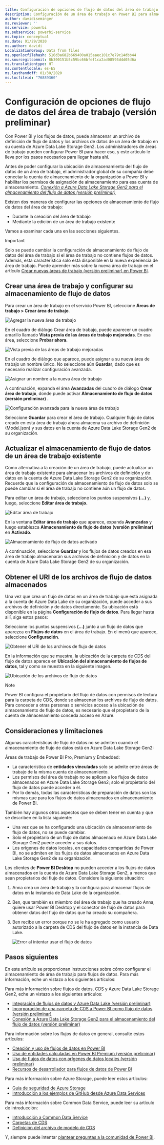 ```yaml
---
title: Configuración de opciones de flujo de datos del área de trabajo
description: Configuración de un área de trabajo en Power BI para almacenar los archivos de definición de flujo de datos y de datos en Azure Data Lake Storage Gen2
author: davidiseminger
ms.reviewer: ''
ms.service: powerbi
ms.subservice: powerbi-service
ms.topic: conceptual
ms.date: 01/29/2020
ms.author: davidi
LocalizationGroup: Data from files
ms.openlocfilehash: 516d3a682b669400a015aaec101c7e79c14dbb44
ms.sourcegitcommit: 8b300151b5c59bc66bfef1ca2ad08593d4d05d6a
ms.translationtype: HT
ms.contentlocale: es-ES
ms.lasthandoff: 01/30/2020
ms.locfileid: "76889360"
---
```

# <a name="configure-workspace-dataflow-settings-preview"></a>Configuración de opciones de flujo de datos del área de trabajo (versión preliminar)

Con Power BI y los flujos de datos, puede almacenar un archivo de definición de flujo de datos y los archivos de datos de un área de trabajo en su cuenta de Azure Data Lake Storage Gen2. Los administradores de áreas de trabajo pueden configurar Power BI para hacer eso, y este artículo le lleva por los pasos necesarios para llegar hasta ahí. 

Antes de poder configurar la ubicación de almacenamiento del flujo de datos de un área de trabajo, el administrador global de su compañía debe conectar la cuenta de almacenamiento de la organización a Power BI y habilitar los permisos de asignación de almacenamiento para esa cuenta de almacenamiento. *[Conexión a Azure Data Lake Storage Gen2 para el almacenamiento del flujo de datos (versión preliminar)](service-dataflows-connect-azure-data-lake-storage-gen2.md)* 

Existen dos maneras de configurar las opciones de almacenamiento de flujo de datos del área de trabajo: 

* Durante la creación del área de trabajo
* Mediante la edición de un área de trabajo existente

Vamos a examinar cada una en las secciones siguientes. 

> [!IMPORTANT]
> Solo se puede cambiar la configuración de almacenamiento de flujo de datos del área de trabajo si el área de trabajo no contiene flujos de datos. Además, esta característica solo está disponible en la nueva experiencia de área de trabajo. Puede aprender más sobre la nueva área de trabajo en el artículo [Crear nuevas áreas de trabajo (versión preliminar) en Power BI](service-create-the-new-workspaces.md).

## <a name="create-a-new-workspace-configure-its-dataflow-storage"></a>Crear una área de trabajo y configurar su almacenamiento de flujo de datos

Para crear un área de trabajo en el servicio Power BI, seleccione **Áreas de trabajo > Crear área de trabajo**.

![Agregar la nueva área de trabajo](media/service-dataflows-configure-workspace-storage-settings/dataflow-storage-settings_01.jpg)

En el cuadro de diálogo Crear área de trabajo, puede aparecer un cuadro amarillo llamado **Vista previa de las áreas de trabajo mejoradas**. En esa área, seleccione **Probar ahora**.

![Vista previa de las áreas de trabajo mejoradas](media/service-dataflows-configure-workspace-storage-settings/dataflow-storage-settings_02.jpg)

En el cuadro de diálogo que aparece, puede asignar a su nueva área de trabajo un nombre único. No seleccione aún **Guardar**, dado que es necesario realizar configuración avanzada.

![Asignar un nombre a la nueva área de trabajo](media/service-dataflows-configure-workspace-storage-settings/dataflow-storage-settings_03.jpg)

A continuación, expanda el área **Avanzadas** del cuadro de diálogo **Crear área de trabajo**, donde puede activar **Almacenamiento de flujo de datos (versión preliminar)** .

![Configuración avanzada para la nueva área de trabajo](media/service-dataflows-configure-workspace-storage-settings/dataflow-storage-settings_04.jpg)

Seleccione **Guardar** para crear el área de trabajo. Cualquier flujo de datos creado en esta área de trabajo ahora almacena su archivo de definición (Model.json) y sus datos en la cuenta de Azure Data Lake Storage Gen2 de su organización. 

## <a name="update-dataflow-storage-for-an-existing-workspace"></a>Actualizar el almacenamiento de flujo de datos de un área de trabajo existente

Como alternativa a la creación de un área de trabajo, puede actualizar un área de trabajo existente para almacenar los archivos de definición y de datos en la cuenta de Azure Data Lake Storage Gen2 de su organización. Recuerde que la configuración de almacenamiento de flujo de datos solo se puede cambiar si el área de trabajo no contiene aún un flujo de datos.

Para editar un área de trabajo, seleccione los puntos suspensivos **(...)** y, luego, seleccione **Editar área de trabajo**. 

![Editar área de trabajo](media/service-dataflows-configure-workspace-storage-settings/dataflow-storage-settings_05.jpg)

En la ventana **Editar área de trabajo** que aparece, expanda **Avanzadas** y luego establezca **Almacenamiento de flujo de datos (versión preliminar)** en **Activado**. 

![Almacenamiento de flujo de datos activado](media/service-dataflows-configure-workspace-storage-settings/dataflow-storage-settings_06.jpg)

A continuación, seleccione **Guardar** y los flujos de datos creados en esa área de trabajo almacenarán sus archivos de definición y de datos en la cuenta de Azure Data Lake Storage Gen2 de su organización.


## <a name="get-the-uri-of-stored-dataflow-files"></a>Obtener el URI de los archivos de flujo de datos almacenados

Una vez que crea un flujo de datos en un área de trabajo que está asignada a la cuenta de Azure Data Lake de su organización, puede acceder a sus archivos de definición y de datos directamente. Su ubicación está disponible en la página **Configuración de flujo de datos**. Para llegar hasta allí, siga estos pasos:

Seleccione los puntos suspensivos **(...)**  junto a un flujo de datos que aparezca en **Flujos de datos** en el área de trabajo. En el menú que aparece, seleccione **Configuración**.

![Obtener el URI de los archivos de flujo de datos](media/service-dataflows-configure-workspace-storage-settings/dataflow-storage-settings_07.jpg)

En la información que se muestra, la ubicación de la carpeta de CDS del flujo de datos aparece en **Ubicación del almacenamiento de flujos de datos**, tal y como se muestra en la siguiente imagen.

![Ubicación de los archivos de flujo de datos](media/service-dataflows-configure-workspace-storage-settings/dataflow-storage-settings_08.jpg)

> [!NOTE]
> Power BI configura el propietario del flujo de datos con permisos de lectura para la carpeta de CDS, donde se almacenan los archivos de flujo de datos. Para conceder a otras personas o servicios acceso a la ubicación de almacenamiento de flujo de datos, es necesario que el propietario de la cuenta de almacenamiento conceda acceso en Azure.



## <a name="considerations-and-limitations"></a>Consideraciones y limitaciones

Algunas características de flujo de datos no se admiten cuando el almacenamiento de flujo de datos está en Azure Data Lake Storage Gen2: 

Áreas de trabajo de Power BI Pro, Premium y Embedded:
* La característica de **entidades vinculadas** solo se admite entre áreas de trabajo de la misma cuenta de almacenamiento.
* Los permisos del área de trabajo no se aplican a los flujos de datos almacenados en Azure Data Lake Storage Gen2; solo el propietario del flujo de datos puede acceder a él.
* Por lo demás, todas las características de preparación de datos son las mismas que para los flujos de datos almacenados en almacenamiento de Power BI.


También hay algunos otros aspectos que se deben tener en cuenta y que se describen en la lista siguiente:

* Una vez que se ha configurado una ubicación de almacenamiento de flujo de datos, no se puede cambiar.
* Solo el propietario de un flujo de datos almacenado en Azure Data Lake Storage Gen2 puede acceder a sus datos.
* Los orígenes de datos locales, en capacidades compartidas de Power BI, no se admiten en los flujos de datos almacenados en Azure Data Lake Storage Gen2 de su organización.

Los clientes de **Power BI Desktop** no pueden acceder a los flujos de datos almacenados en la cuenta de Azure Data Lake Storage Gen2, a menos que sean propietarios del flujo de datos. Considere la siguiente situación:

1.  Anna crea un área de trabajo y la configura para almacenar flujos de datos en la instancia de Data Lake de la organización.
2.  Ben, que también es miembro del área de trabajo que ha creado Anna, quiere usar Power BI Desktop y el conector de flujo de datos para obtener datos del flujo de datos que ha creado su compañera.
3.  Ben recibe un error porque no se le ha agregado como usuario autorizado a la carpeta de CDS del flujo de datos en la instancia de Data Lake.

    ![Error al intentar usar el flujo de datos](media/service-dataflows-configure-workspace-storage-settings/dataflow-storage-settings_08.jpg)


## <a name="next-steps"></a>Pasos siguientes

En este artículo se proporcionan instrucciones sobre cómo configurar el almacenamiento de área de trabajo para flujos de datos. Para más información, eche un vistazo a los siguientes artículos:

Para más información sobre flujos de datos, CDS y Azure Data Lake Storage Gen2, eche un vistazo a los siguientes artículos:

* [Integración de flujos de datos y Azure Data Lake (versión preliminar)](service-dataflows-azure-data-lake-integration.md)
* [Incorporación de una carpeta de CDS a Power BI como flujo de datos (versión preliminar)](service-dataflows-add-cdm-folder.md)
* [Conexión a Azure Data Lake Storage Gen2 para el almacenamiento del flujo de datos (versión preliminar)](service-dataflows-connect-azure-data-lake-storage-gen2.md)

Para información sobre los flujos de datos en general, consulte estos artículos:

* [Creación y uso de flujos de datos en Power BI](service-dataflows-create-use.md)
* [Uso de entidades calculadas en Power BI Premium (versión preliminar)](service-dataflows-computed-entities-premium.md)
* [Uso de flujos de datos con orígenes de datos locales (versión preliminar)](service-dataflows-on-premises-gateways.md)
* [Recursos de desarrollador para flujos de datos de Power BI](service-dataflows-developer-resources.md)

Para más información sobre Azure Storage, puede leer estos artículos:

* [Guía de seguridad de Azure Storage](https://docs.microsoft.com/azure/storage/common/storage-security-guide)
* [Introducción a los ejemplos de GitHub desde Azure Data Services](https://aka.ms/cdmadstutorial)

Para más información sobre Common Data Service, puede leer su artículo de introducción:

* [Introducción a Common Data Service](https://docs.microsoft.com/powerapps/common-data-model/overview)
* [Carpetas de CDS](https://go.microsoft.com/fwlink/?linkid=2045304)
* [Definición del archivo de modelo de CDS](https://go.microsoft.com/fwlink/?linkid=2045521)

Y, siempre puede intentar [plantear preguntas a la comunidad de Power BI](https://community.powerbi.com/).
